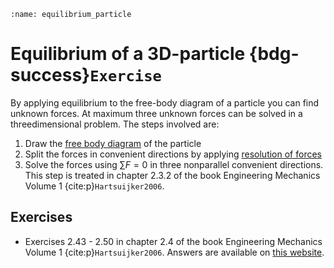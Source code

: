 ```{index} Equilibrium of a particle
:name: equilibrium_particle
```
# Equilibrium of a 3D-particle {bdg-success}`Exercise`

By applying equilibrium to the free-body diagram of a particle you can find unknown forces. At maximum three unknown forces can be solved in a threedimensional problem. The steps involved are:

1. Draw the [free body diagram](free-body-diagram) of the particle
2. Split the forces in convenient directions by applying [resolution of forces](resolution_forces)
3. Solve the forces using $\sum F  = 0$ in three nonparallel convenient directions. This step is treated in chapter 2.3.2 of the book Engineering Mechanics Volume 1 {cite:p}`Hartsuijker2006`.

## Exercises
- Exercises 2.43 - 2.50 in chapter 2.4 of the book Engineering Mechanics Volume 1 {cite:p}`Hartsuijker2006`. Answers are available on [this website](https://icozct.tudelft.nl/TUD_CT/bookanswers/vol1/Chapter2/).